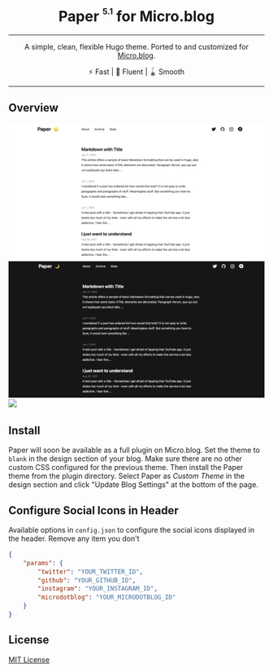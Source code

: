 <div align="center">
<h1>Paper <sup><sup><sub>5.1</sub></sup></sup> for Micro.blog</h1>

<hr />

A simple, clean, flexible Hugo theme. Ported to and customized for [Micro.blog](https://amitgawande.com).

⚡️ Fast | 🦋 Fluent | 🪀 Smooth

</div>

---

## Overview

![](https://raw.githubusercontent.com/am1t/microdotblog-paper/master/images/screenshot.png)
![](https://raw.githubusercontent.com/am1t/microdotblog-paper/master/images/screenshot_dark.png)
![](https://raw.githubusercontent.com/am1t/microdotblog-paper/master/images/screenshot_mobile.png)

## Install

Paper will soon be available as a full plugin on Micro.blog. Set the theme to `blank` in the design section of your blog. Make sure there are no other custom CSS configured for the previous theme. Then install the Paper theme from the plugin directory. Select Paper as *Custom Theme* in the design section and click "Update Blog Settings" at the bottom of the page.

## Configure Social Icons in Header

Available options in `config.json` to configure the social icons displayed in the header. Remove any item you don't 

```json
{
    "params": {
		"twitter": "YOUR_TWITTER_ID",
		"github": "YOUR_GITHUB_ID",
		"instagram": "YOUR_INSTAGRAM_ID",
    	"microdotblog": "YOUR_MICRODOTBLOG_ID"
	}
}
```

## License

[MIT License](https://github.com/nanxiaobei/hugo-paper/blob/master/LICENSE)
